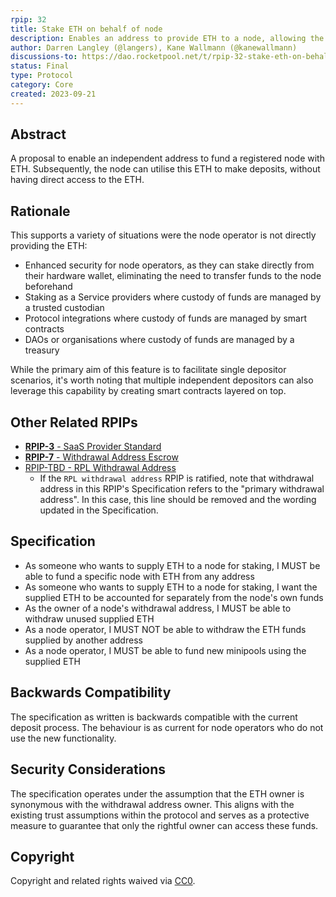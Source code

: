 ```yaml
---
rpip: 32
title: Stake ETH on behalf of node
description: Enables an address to provide ETH to a node, allowing the node to make deposits using the provided ETH.
author: Darren Langley (@langers), Kane Wallmann (@kanewallmann)
discussions-to: https://dao.rocketpool.net/t/rpip-32-stake-eth-on-behalf-of-node/2252
status: Final
type: Protocol
category: Core
created: 2023-09-21
---
```


## Abstract
A proposal to enable an independent address to fund a registered node with ETH. Subsequently, the node can utilise this ETH to make deposits, without having direct access to the ETH.

## Rationale
This supports a variety of situations were the node operator is not directly providing the ETH:
- Enhanced security for node operators, as they can stake directly from their hardware wallet, eliminating the need to transfer funds to the node beforehand
- Staking as a Service providers where custody of funds are managed by a trusted custodian
- Protocol integrations where custody of funds are managed by smart contracts
- DAOs or organisations where custody of funds are managed by a treasury

While the primary aim of this feature is to facilitate single depositor scenarios, it's worth noting that multiple independent depositors can also leverage this capability by creating smart contracts layered on top.

## Other Related RPIPs
- [**RPIP-3** - SaaS Provider Standard](./RPIP-3.md)
- [**RPIP-7** - Withdrawal Address Escrow](./RPIP-7.md)
- [RPIP-TBD - RPL Withdrawal Address](./RPIP-31.md)
  - If the `RPL withdrawal address` RPIP is ratified, note that withdrawal address in this RPIP's Specification refers to the "primary withdrawal address". In this case, this line should be removed and the wording updated in the Specification.

## Specification
- As someone who wants to supply ETH to a node for staking, I MUST be able to fund a specific node with ETH from any address
- As someone who wants to supply ETH to a node for staking, I want the supplied ETH to be accounted for separately from the node's own funds
- As the owner of a node's withdrawal address, I MUST be able to withdraw unused supplied ETH
- As a node operator, I MUST NOT be able to withdraw the ETH funds supplied by another address
- As a node operator, I MUST be able to fund new minipools using the supplied ETH

## Backwards Compatibility
The specification as written is backwards compatible with the current deposit process. The behaviour is as current for node operators who do not use the new functionality.

## Security Considerations
The specification operates under the assumption that the ETH owner is synonymous with the withdrawal address owner. This aligns with the existing trust assumptions within the protocol and serves as a protective measure to guarantee that only the rightful owner can access these funds.

## Copyright
Copyright and related rights waived via [CC0](https://creativecommons.org/publicdomain/zero/1.0/).
